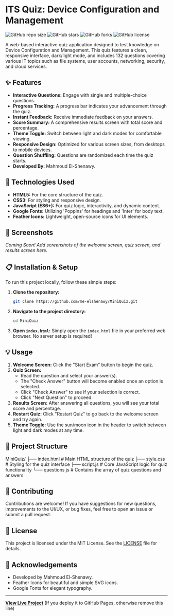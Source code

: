 # ITS Quiz: Device Configuration and Management

![GitHub repo size](https://img.shields.io/github/repo-size/me-elshenawy/MiniQuiz?style=for-the-badge)
![GitHub stars](https://img.shields.io/github/stars/me-elshenawy/MiniQuiz?style=for-the-badge)
![GitHub forks](https://img.shields.io/github/forks/me-elshenawy/MiniQuiz?style=for-the-badge)
![GitHub license](https://img.shields.io/github/license/me-elshenawy/MiniQuiz?style=for-the-badge)

A web-based interactive quiz application designed to test knowledge on Device Configuration and Management. This quiz features a clean, responsive interface, dark/light mode, and includes 132 questions covering various IT topics such as file systems, user accounts, networking, security, and cloud services.

## ✨ Features

*   **Interactive Questions:** Engage with single and multiple-choice questions.
*   **Progress Tracking:** A progress bar indicates your advancement through the quiz.
*   **Instant Feedback:** Receive immediate feedback on your answers.
*   **Score Summary:** A comprehensive results screen with total score and percentage.
*   **Theme Toggle:** Switch between light and dark modes for comfortable viewing.
*   **Responsive Design:** Optimized for various screen sizes, from desktops to mobile devices.
*   **Question Shuffling:** Questions are randomized each time the quiz starts.
*   **Developed By:** Mahmoud El-Shenawy.

## 🚀 Technologies Used

*   **HTML5:** For the core structure of the quiz.
*   **CSS3:** For styling and responsive design.
*   **JavaScript (ES6+):** For quiz logic, interactivity, and dynamic content.
*   **Google Fonts:** Utilizing 'Poppins' for headings and 'Inter' for body text.
*   **Feather Icons:** Lightweight, open-source icons for UI elements.

## 📸 Screenshots

_Coming Soon! Add screenshots of the welcome screen, quiz screen, and results screen here._

## 📋 Installation & Setup

To run this project locally, follow these simple steps:

1.  **Clone the repository:**
    ```bash
    git clone https://github.com/me-elshenawy/MiniQuiz.git
    ```
2.  **Navigate to the project directory:**
    ```bash
    cd MiniQuiz
    ```
3.  **Open `index.html`:**
    Simply open the `index.html` file in your preferred web browser. No server setup is required!

## 💡 Usage

1.  **Welcome Screen:** Click the "Start Exam" button to begin the quiz.
2.  **Quiz Screen:**
    *   Read the question and select your answer(s).
    *   The "Check Answer" button will become enabled once an option is selected.
    *   Click "Check Answer" to see if your selection is correct.
    *   Click "Next Question" to proceed.
3.  **Results Screen:** After answering all questions, you will see your total score and percentage.
4.  **Restart Quiz:** Click "Restart Quiz" to go back to the welcome screen and try again.
5.  **Theme Toggle:** Use the sun/moon icon in the header to switch between light and dark modes at any time.

## 📂 Project Structure

MiniQuiz/
├── index.html # Main HTML structure of the quiz
├── style.css # Styling for the quiz interface
├── script.js # Core JavaScript logic for quiz functionality
└── questions.js # Contains the array of quiz questions and answers

## 🤝 Contributing

Contributions are welcome! If you have suggestions for new questions, improvements to the UI/UX, or bug fixes, feel free to open an issue or submit a pull request.

## 📄 License

This project is licensed under the MIT License. See the [LICENSE](LICENSE) file for details.

## 🙏 Acknowledgements

*   Developed by Mahmoud El-Shenawy.
*   Feather Icons for beautiful and simple SVG icons.
*   Google Fonts for elegant typography.

---

**[View Live Project](https://me-elshenawy.github.io/MiniQuiz/)** (If you deploy it to GitHub Pages, otherwise remove this line)
